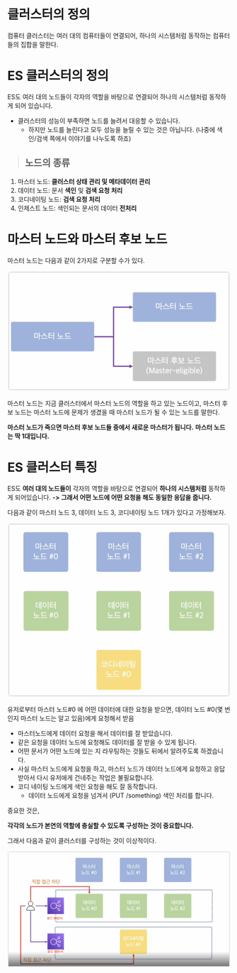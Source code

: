 # 클러스터의 정의

컴퓨터 클러스터는 여러 대의 컴퓨터들이 연결되어, 하나의 시스템처럼 동작하는 컴퓨터들의 집합을 말한다.

# ES 클러스터의 정의

ES도 여러 대의 노드들이 각자의 역할을 바탕으로 연결되어 하나의 시스템처럼 동작하게 되어 있습니다.

- 클러스터의 성능이 부족하면 노드를 늘려서 대응할 수 있습니다.
  - 하지만 노드를 늘린다고 모두 성능을 늘릴 수 있는 것은 아닙니다. (나중에 색인/검색 쪽에서 이야기를 나누도록 하죠)

> ## 노드의 종류

1. 마스터 노드: **클러스터 상태 관리 및 메타데이터 관리**
2. 데이터 노드: 문서 **색인** 및 **검색 요청 처리**
3. 코디네이팅 노드: **검색 요청 처리**
4. 인제스트 노드: 색인되는 문서의 데이터 **전처리**


# 마스터 노드와 마스터 후보 노드

마스터 노드는 다음과 같이 2가지로 구분할 수가 있다.

![](/images/2024-05-16-18-49-28.png)

마스터 노드는 지금 클러스터에서 마스터 노드의 역할을 하고 있는 노드이고,
마스터 후보 노드는 마스터 노드에 문제가 생겼을 때 마스터 노드가 될 수 있는 노드를 말한다.

**마스터 노드가 죽으면 마스터 후보 노드들 중에서 새로운 마스터가 됩니다.**
**마스터 노드는 딱 1대입니다.**

# ES 클러스터 특징

ES도 **여러 대의 노드들이** 각자의 역할을 바탕으로 연결되어 **하나의 시스템처럼** 동작하게 되어있습니다.
**-> 그래서 어떤 노드에 어떤 요청을 해도 동일한 응답을 줍니다.**

다음과 같이 마스터 노드 3, 데이터 노드 3, 코디네이팅 노드 1개가 있다고 가정해보자.

![](/images/2024-05-16-18-52-03.png)

유저로부터 마스터 노드#0 에 어떤 데이터에 대한 요청을 받으면, 데이터 노드 #0(몇 번인지 마스터 노드는 알고 있음)에게 요청해서 받음

- 마스터노드에게 데이터 요청을 해서 데이터를 잘 받았습니다.
- 같은 요청을 데이터 노드에 요청해도 데이터를 잘 받을 수 있게 됩니다.
- 어떤 문서가 어떤 노드에 있는 지 라우팅하는 것들도 뒤에서 알려주도록 하겠습니다.
- 사실 마스터 노드에게 요청을 하고, 마스터 노드가 데이터 노드에게 요청하고 응답받아서 다시 유저에게 건네주는 작업은 불필요합니다.
- 코디 네이팅 노드에게 색인 요청을 해도 잘 동작합니다.
  - 데이터 노드에게 요청을 넘겨서 (PUT /something) 색인 처리를 합니다.

중요한 것은,

**각각의 노드가 본연의 역할에 충실할 수 있도록 구성하는 것이 중요합니다.**

그래서 다음과 같이 클러스터를 구성하는 것이 이상적이다.

 ![](/images/2024-05-16-18-55-48.png)